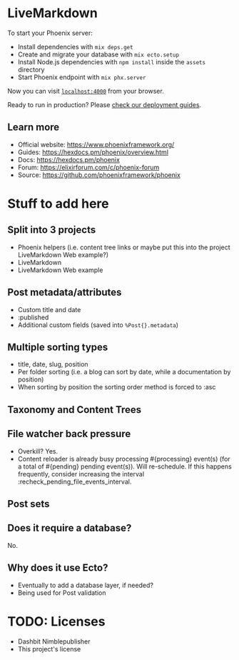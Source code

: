 # LiveMarkdown

To start your Phoenix server:

- Install dependencies with `mix deps.get`
- Create and migrate your database with `mix ecto.setup`
- Install Node.js dependencies with `npm install` inside the `assets` directory
- Start Phoenix endpoint with `mix phx.server`

Now you can visit [`localhost:4000`](http://localhost:4000) from your browser.

Ready to run in production? Please [check our deployment guides](https://hexdocs.pm/phoenix/deployment.html).

## Learn more

- Official website: https://www.phoenixframework.org/
- Guides: https://hexdocs.pm/phoenix/overview.html
- Docs: https://hexdocs.pm/phoenix
- Forum: https://elixirforum.com/c/phoenix-forum
- Source: https://github.com/phoenixframework/phoenix

# Stuff to add here
## Split into 3 projects
- Phoenix helpers (i.e. content tree links or maybe put this into the project LiveMarkdown Web example?)
- LiveMarkdown
- LiveMarkdown Web example

## Post metadata/attributes
- Custom title and date
- :published
- Additional custom fields (saved into `%Post{}.metadata`)

## Multiple sorting types
- title, date, slug, position
- Per folder sorting (i.e. a blog can sort by date, while a documentation by position)
- When sorting by position the sorting order method is forced to :asc

## Taxonomy and Content Trees

## File watcher back pressure
- Overkill? Yes.
- Content reloader is already busy processing #{processing} event(s) (for a total of #{pending} pending event(s)). Will re-schedule. If this happens frequently, consider increasing the interval :recheck_pending_file_events_interval.

## Post sets
## Does it require a database?
No.

## Why does it use Ecto?
- Eventually to add a database layer, if needed?
- Being used for Post validation

# TODO: Licenses
- Dashbit Nimblepublisher
- This project's license